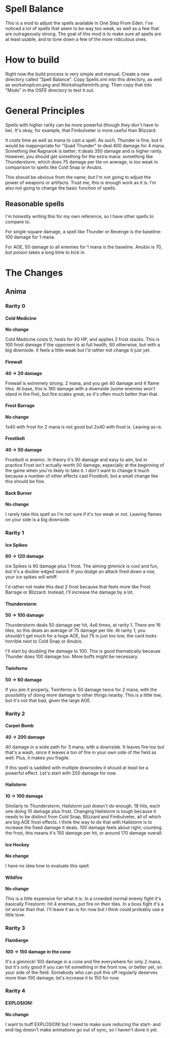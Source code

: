 # Spell Balance

This is a mod to adjust the spells available in One Step From Eden. I've noticed a lot of spells that seem to be way too weak, as well as a few that are outrageously strong. The goal of this mod is to make sure all spells are at least usable, and to tone down a few of the more ridiculous ones.

# How to build

Right now the build process is very simple and manual. Create a new directory called "Spell Balance". Copy Spells.xml into this directory, as well as workshopIcon.png and WorkshopItemInfo.png. Then copy that into "Mods" in the OSFE directory to test it out.

# General Principles

Spells with higher rarity can be more powerful (though they don't have to be). It's okay, for example, that Fimbulveter is more useful than Blizzard.

It costs time as well as mana to cast a spell. As such, Thunder is fine, but it would be inappropriate for "Quad Thunder" to deal 400 damage for 4 mana. Something like Ragnarok is better; it deals 350 damage and is higher rarity. However, you should get something for the extra mana: something like Thunderstorm, which does 75 damage per tile on average, is too weak in comparison to spells like Cold Snap or Anubis.

This should be obvious from the name, but I'm not going to adjust the power of weapons or artifacts. Trust me, this is enough work as it is. I'm also not going to change the basic function of spells.

## Reasonable spells

I'm honestly writing this for my own reference, so I have other spells to compare to.

For single-square damage, a spell like Thunder or Revenge is the baseline: 100 damage for 1 mana.

For AOE, 50 damage to all enemies for 1 mana is the baseline. Anubis is 70, but poison takes a long time to kick in.

# The Changes

## Anima

### Rarity 0

#### Cold Medicine

**No change**

Cold Medicine costs 0, heals for 40 HP, and applies 2 frost stacks. This is 100 frost damage if the opponent is at full health, 60 otherwise, but with a big downside. It feels a little weak but I'd rather not change it just yet.

#### Firewall

**40 -> 20 damage**

Firewall is extremely strong. 2 mana, and you get 40 damage and 4 flame tiles. At base, this is 180 damage with a downside (some enemies won't stand in the fire), but fire scales great, so it's often much better than that.

#### Frost Barrage

**No change**

1x40 with frost for 2 mana is not good but 2x40 with frost is. Leaving as-is.

#### Frostbolt

**40 -> 50 damage**

Frostbolt is anemic. In theory it's 90 damage and easy to aim, but in practice Frost isn't actually worth 50 damage, especially at the beginning of the game when you're likely to take it. I don't want to change it much because a number of other effects cast Frostbolt, but a small change like this should be fine.

#### Back Burner

**No change**

I rarely take this spell so I'm not sure if it's too weak or not. Leaving flames on your side is a big downside.

### Rarity 1

#### Ice Spikes

**60 -> 120 damage**

Ice Spikes is 60 damage plus 1 frost. The aiming gimmick is cool and fun, but it's a double-edged sword: If you dodge an attack fired down a row, your ice spikes will whiff.

I'd rather not make this deal 2 frost because that feels more like Frost Barrage or Blizzard. Instead, I'll increase the damage by a lot.

#### Thunderstorm

**50 -> 100 damage**

Thunderstorm deals 50 damage per hit, 4x6 times, at rarity 1. There are 16 tiles, so this deals an average of 75 damage per tile. At rarity 1, you shouldn't get much for a huge AOE, but 75 is just too low; the card looks horrible next to Cold Snap or Anubis.

I'll start by doubling the damage to 100. This is good thematically because Thunder does 100 damage too. More buffs might be necessary.

#### Twinferno

**50 -> 60 damage**

If you aim it properly, Twinferno is 50 damage twice for 2 mana, with the possibility of doing more damage to other things nearby. This is a little low, but it's not that bad, given the large AOE.

### Rarity 2

#### Carpet Bomb

**40 -> 200 damage**

40 damage in a wide path for 3 mana, with a downside. It leaves fire too but that's a wash, since it leaves a ton of fire in your own side of the field as well. Plus, it makes you fragile.

If this spell is saddled with multiple downsides it should at least be a powerful effect. Let's start with 200 damage for now.

#### Hailstorm

**10 -> 100 damage**

Similarly to Thunderstorm, Hailstorm just doesn't do enough. 18 hits, each one doing 10 damage plus frost. Changing Hailstorm is tough because it needs to be distinct from Cold Snap, Blizzard and Fimbulveter, all of which are big AOE frost effects. I think the way to do that with Hailstorm is to increase the fixed damage it deals. 100 damage feels about right; counting the frost, this means it's 150 damage per hit, or around 170 damage overall.

#### Ice Hockey

**No change**

I have no idea how to evaluate this spell.

#### Wildfire

**No change**

This is a little expensive for what it is. In a crowded normal enemy fight it's basically Firestorm: hit 4 enemies, put fire on their tiles. In a boss fight it's a lot worse than that. I'll leave it as-is for now but I think could probably use a little love.

### Rarity 3

#### Flamberge

**100 -> 150 damage in the cone**

It's a gimmick! 100 damage in a cone and fire everywhere for only 2 mana, but it's only good if you can hit something in the front row, or better yet, on your side of the field. Somebody who can pull this off regularly deserves more than 100 damage; let's increase it to 150 for now.

### Rarity 4

#### EXPLOSION!

**No change**

I want to buff EXPLOSION! but I need to make sure reducing the start- and end-lag doesn't make animations go out of sync, so I haven't done it yet.
